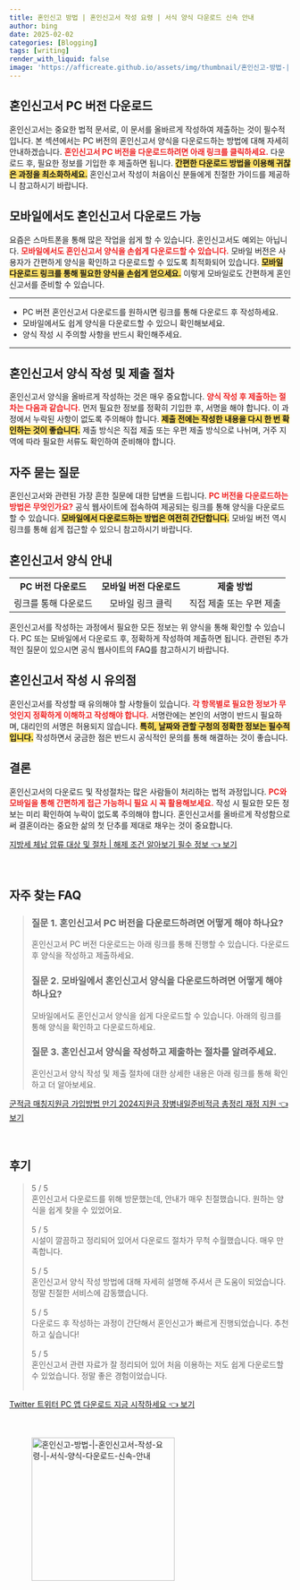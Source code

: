 ```yaml
---
title: 혼인신고 방법 | 혼인신고서 작성 요령 | 서식 양식 다운로드 신속 안내
author: bing
date: 2025-02-02
categories: [Blogging]
tags: [writing]
render_with_liquid: false
image: 'https://afficreate.github.io/assets/img/thumbnail/혼인신고-방법-|-혼인신고서-작성-요령-|-서식-양식-다운로드-신속-안내.webp'
---
```



<h2 id='혼인신고서_PC_버전_다운로드'>혼인신고서 PC 버전 다운로드</h2>

<p>혼인신고서는 중요한 법적 문서로, 이 문서를 올바르게 작성하여 제출하는 것이 필수적입니다. 본 섹션에서는 PC 버전의 혼인신고서 양식을 다운로드하는 방법에 대해 자세히 안내하겠습니다. <b><span style="color: #ee2323;">혼인신고서 PC 버전을 다운로드하려면 아래 링크를 클릭하세요.</span></b> 다운로드 후, 필요한 정보를 기입한 후 제출하면 됩니다. <b><span style="background-color: #ffe066;">간편한 다운로드 방법을 이용해 귀찮은 과정을 최소화하세요.</span></b> 혼인신고서 작성이 처음이신 분들에게 친절한 가이드를 제공하니 참고하시기 바랍니다.</p>

<h2 id='모바일에서도_혼인신고서_다운로드_가능'>모바일에서도 혼인신고서 다운로드 가능</h2>

<p>요즘은 스마트폰을 통해 많은 작업을 쉽게 할 수 있습니다. 혼인신고서도 예외는 아닙니다. <b><span style="color: #ee2323;">모바일에서도 혼인신고서 양식을 손쉽게 다운로드할 수 있습니다.</span></b> 모바일 버전은 사용자가 간편하게 양식을 확인하고 다운로드할 수 있도록 최적화되어 있습니다. <b><span style="background-color: #ffe066;">모바일 다운로드 링크를 통해 필요한 양식을 손쉽게 얻으세요.</span></b> 이렇게 모바일로도 간편하게 혼인신고서를 준비할 수 있습니다.</p>

<hr />

<ul>
    <li>PC 버전 혼인신고서 다운로드를 원하시면 링크를 통해 다운로드 후 작성하세요.</li>
    <li>모바일에서도 쉽게 양식을 다운로드할 수 있으니 확인해보세요.</li>
    <li>양식 작성 시 주의할 사항을 반드시 확인해주세요.</li>
</ul>

<hr />

<h2 id='혼인신고서_양식_작성_및_제출_절차'>혼인신고서 양식 작성 및 제출 절차</h2>

<p>혼인신고서 양식을 올바르게 작성하는 것은 매우 중요합니다. <b><span style="color: #ee2323;">양식 작성 후 제출하는 절차는 다음과 같습니다.</span></b> 먼저 필요한 정보를 정확히 기입한 후, 서명을 해야 합니다. 이 과정에서 누락된 사항이 없도록 주의해야 합니다. <b><span style="background-color: #ffe066;">제출 전에는 작성한 내용을 다시 한 번 확인하는 것이 좋습니다.</span></b> 제출 방식은 직접 제출 또는 우편 제출 방식으로 나뉘며, 거주 지역에 따라 필요한 서류도 확인하여 준비해야 합니다.</p>

<h2 id='자주_묻는_질문'>자주 묻는 질문</h2>

<p>혼인신고서와 관련된 가장 흔한 질문에 대한 답변을 드립니다. <b><span style="color: #ee2323;">PC 버전을 다운로드하는 방법은 무엇인가요?</span></b> 공식 웹사이트에 접속하여 제공되는 링크를 통해 양식을 다운로드할 수 있습니다. <b><span style="background-color: #ffe066;">모바일에서 다운로드하는 방법은 여전히 간단합니다.</span></b> 모바일 버전 역시 링크를 통해 쉽게 접근할 수 있으니 참고하시기 바랍니다.</p>

<h2 id='혼인신고서_양식_안내'>혼인신고서 양식 안내</h2>

<table>
    <tr>
        <td style="text-align: center; height: 17px;"><b>PC 버전 다운로드</b></td>
        <td style="text-align: center; height: 17px;"><b>모바일 버전 다운로드</b></td>
        <td style="text-align: center; height: 17px;"><b>제출 방법</b></td>
    </tr>
    <tr>
        <td style="text-align: center; height: 17px;">링크를 통해 다운로드</td>
        <td style="text-align: center; height: 17px;">모바일 링크 클릭</td>
        <td style="text-align: center; height: 17px;">직접 제출 또는 우편 제출</td>
    </tr>
</table>

<p>혼인신고서를 작성하는 과정에서 필요한 모든 정보는 위 양식을 통해 확인할 수 있습니다. PC 또는 모바일에서 다운로드 후, 정확하게 작성하여 제출하면 됩니다. 관련된 추가적인 질문이 있으시면 공식 웹사이트의 FAQ를 참고하시기 바랍니다.</p>

<h2 id='혼인신고서_작성시_유의점'>혼인신고서 작성 시 유의점</h2>

<p>혼인신고서를 작성할 때 유의해야 할 사항들이 있습니다. <b><span style="color: #ee2323;">각 항목별로 필요한 정보가 무엇인지 정확하게 이해하고 작성해야 합니다.</span></b> 서명란에는 본인의 서명이 반드시 필요하며, 대리인의 서명은 허용되지 않습니다. <b><span style="background-color: #ffe066;">특히, 날짜와 관할 구청의 정확한 정보는 필수적입니다.</span></b> 작성하면서 궁금한 점은 반드시 공식적인 문의를 통해 해결하는 것이 좋습니다.</p>

<h2 id='결론'>결론</h2>

<p>혼인신고서의 다운로드 및 작성절차는 많은 사람들이 처리하는 법적 과정입니다. <b><span style="color: #ee2323;">PC와 모바일을 통해 간편하게 접근 가능하니 필요 시 꼭 활용해보세요.</span></b> 작성 시 필요한 모든 정보는 미리 확인하여 누락이 없도록 주의해야 합니다. 혼인신고서를 올바르게 작성함으로써 결혼이라는 중요한 삶의 첫 단추를 제대로 채우는 것이 중요합니다.</p>


<p><a class="click-button" title="지방세 체납 압류 대상 및 절차 | 해제 조건 알아보기 필수 정보" href="https://afficreate.github.io/posts/%EC%A7%80%EB%B0%A9%EC%84%B8-%EC%B2%B4%EB%82%A9-%EC%95%95%EB%A5%98-%EB%8C%80%EC%83%81-%EB%B0%8F-%EC%A0%88%EC%B0%A8-%ED%95%B4%EC%A0%9C-%EC%A1%B0%EA%B1%B4-%EC%95%8C%EC%95%84%EB%B3%B4%EA%B8%B0-%ED%95%84%EC%88%98-%EC%A0%95%EB%B3%B4/" rel="dofollow">지방세 체납 압류 대상 및 절차 | 해제 조건 알아보기 필수 정보 👈 보기</a></p><br>
<h2 id='자주_찾는_FAQ'>자주 찾는 FAQ</h2>
<div itemscope="" itemtype="https://schema.org/FAQPage"> 
<blockquote> 
<div itemscope="" itemprop="mainEntity" itemtype="https://schema.org/Question"> 
<h3 itemprop="name">질문 1. 혼인신고서 PC 버전을 다운로드하려면 어떻게 해야 하나요?</h3> 
<div itemscope="" itemprop="acceptedAnswer" itemtype="https://schema.org/Answer"> 
<span itemprop="text"> 
<p>혼인신고서 PC 버전 다운로드는 아래 링크를 통해 진행할 수 있습니다. 다운로드 후 양식을 작성하고 제출하세요.</p> 
</span> 
</div> 
</div> 

<div itemscope="" itemprop="mainEntity" itemtype="https://schema.org/Question"> 
<h3 itemprop="name">질문 2. 모바일에서 혼인신고서 양식을 다운로드하려면 어떻게 해야 하나요?</h3> 
<div itemscope="" itemprop="acceptedAnswer" itemtype="https://schema.org/Answer"> 
<span itemprop="text"> 
<p>모바일에서도 혼인신고서 양식을 쉽게 다운로드할 수 있습니다. 아래의 링크를 통해 양식을 확인하고 다운로드하세요.</p> 
</span> 
</div> 
</div> 

<div itemscope="" itemprop="mainEntity" itemtype="https://schema.org/Question"> 
<h3 itemprop="name">질문 3. 혼인신고서 양식을 작성하고 제출하는 절차를 알려주세요.</h3> 
<div itemscope="" itemprop="acceptedAnswer" itemtype="https://schema.org/Answer"> 
<span itemprop="text"> 
<p>혼인신고서 양식 작성 및 제출 절차에 대한 상세한 내용은 아래 링크를 통해 확인하고 더 알아보세요.</p> 
</span> 
</div> 
</div> 
</blockquote> 
</div>
<p><a class="click-button" title="군적금 매칭지원금 가입방법 만기 2024지원금 장병내일준비적금 총정리 재정 지원" href="https://afficreate.github.io/posts/%EA%B5%B0%EC%A0%81%EA%B8%88-%EB%A7%A4%EC%B9%AD%EC%A7%80%EC%9B%90%EA%B8%88-%EA%B0%80%EC%9E%85%EB%B0%A9%EB%B2%95-%EB%A7%8C%EA%B8%B0-2024%EC%A7%80%EC%9B%90%EA%B8%88-%EC%9E%A5%EB%B3%91%EB%82%B4%EC%9D%BC%EC%A4%80%EB%B9%84%EC%A0%81%EA%B8%88-%EC%B4%9D%EC%A0%95%EB%A6%AC-%EC%9E%AC%EC%A0%95-%EC%A7%80%EC%9B%90/" rel="dofollow">군적금 매칭지원금 가입방법 만기 2024지원금 장병내일준비적금 총정리 재정 지원 👈 보기</a></p><br>
<h2 id='후기'>후기</h2>
<div itemscope itemtype="https://schema.org/Product">
  <blockquote>
  <div itemprop="review" itemscope itemtype="https://schema.org/Review">
      <div itemprop="reviewRating" itemscope itemtype="https://schema.org/Rating"> <span itemprop="ratingValue">5</span> / <span itemprop="bestRating">5</span> </div>
      <span itemprop="reviewBody">혼인신고서 다운로드를 위해 방문했는데, 안내가 매우 친절했습니다. 원하는 양식을 쉽게 찾을 수 있었어요.</span>
  </div>
  <br>
  <div itemprop="review" itemscope itemtype="https://schema.org/Review">
      <div itemprop="reviewRating" itemscope itemtype="https://schema.org/Rating"> <span itemprop="ratingValue">5</span> / <span itemprop="bestRating">5</span> </div>
      <span itemprop="reviewBody">시설이 깔끔하고 정리되어 있어서 다운로드 절차가 무척 수월했습니다. 매우 만족합니다.</span>
  </div>
  <br>
  <div itemprop="review" itemscope itemtype="https://schema.org/Review">
      <div itemprop="reviewRating" itemscope itemtype="https://schema.org/Rating"> <span itemprop="ratingValue">5</span> / <span itemprop="bestRating">5</span> </div>
      <span itemprop="reviewBody">혼인신고서 양식 작성 방법에 대해 자세히 설명해 주셔서 큰 도움이 되었습니다. 정말 친절한 서비스에 감동했습니다.</span>
  </div>
  <br>
  <div itemprop="review" itemscope itemtype="https://schema.org/Review">
      <div itemprop="reviewRating" itemscope itemtype="https://schema.org/Rating"> <span itemprop="ratingValue">5</span> / <span itemprop="bestRating">5</span> </div>
      <span itemprop="reviewBody">다운로드 후 작성하는 과정이 간단해서 혼인신고가 빠르게 진행되었습니다. 추천하고 싶습니다!</span>
  </div>
  <br>
  <div itemprop="review" itemscope itemtype="https://schema.org/Review">
      <div itemprop="reviewRating" itemscope itemtype="https://schema.org/Rating"> <span itemprop="ratingValue">5</span> / <span itemprop="bestRating">5</span> </div>
      <span itemprop="reviewBody">혼인신고서 관련 자료가 잘 정리되어 있어 처음 이용하는 저도 쉽게 다운로드할 수 있었습니다. 정말 좋은 경험이었습니다.</span>
  </div>
  <br>
  </blockquote>
</div>
<p><a class="click-button" title="Twitter 트위터 PC 앱 다운로드 지금 시작하세요" href="https://afficreate.github.io/posts/Twitter-%ED%8A%B8%EC%9C%84%ED%84%B0-PC-%EC%95%B1-%EB%8B%A4%EC%9A%B4%EB%A1%9C%EB%93%9C-%EC%A7%80%EA%B8%88-%EC%8B%9C%EC%9E%91%ED%95%98%EC%84%B8%EC%9A%94/" rel="dofollow">Twitter 트위터 PC 앱 다운로드 지금 시작하세요 👈 보기</a></p><br>
<figure class="image"><img src="https://afficreate.github.io/assets/img/thumbnail/혼인신고-방법-|-혼인신고서-작성-요령-|-서식-양식-다운로드-신속-안내.webp" alt="혼인신고-방법-|-혼인신고서-작성-요령-|-서식-양식-다운로드-신속-안내" width="256" height="256"></figure>